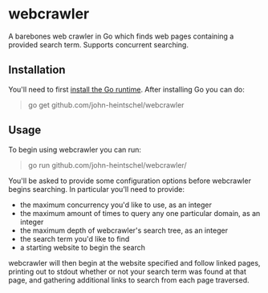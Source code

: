# webcrawler
A barebones web crawler in Go which finds web pages containing a provided search term. Supports concurrent searching.

## Installation
You'll need to first [install the Go runtime](https://golang.org/doc/install). After installing Go you can do:

> go get github.com/john-heintschel/webcrawler

## Usage
To begin using webcrawler you can run:

> go run github.com/john-heintschel/webcrawler/

You'll be asked to provide some configuration options before webcrawler begins searching. In particular you'll need to provide:
 - the maximum concurrency you'd like to use, as an integer
 - the maximum amount of times to query any one particular domain, as an integer
 - the maximum depth of webcrawler's search tree, as an integer
 - the search term you'd like to find
 - a starting website to begin the search

 webcrawler will then begin at the website specified and follow linked pages, printing out to stdout whether or not your search term was found at that page, and gathering additional links to search from each page traversed.
